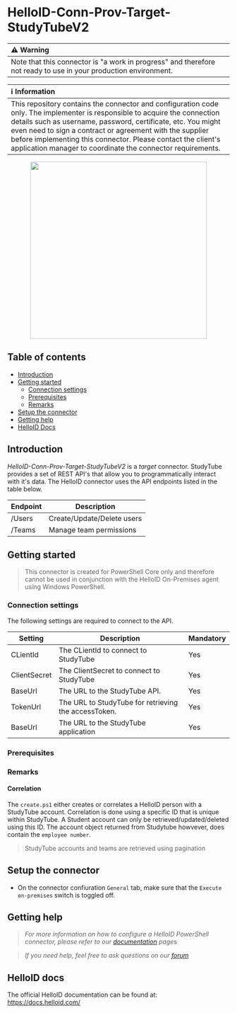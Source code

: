# HelloID-Conn-Prov-Target-StudyTubeV2

| :warning: Warning |
|:---------------------------|
| Note that this connector is "a work in progress" and therefore not ready to use in your production environment. |

| :information_source: Information |
|:---------------------------|
| This repository contains the connector and configuration code only. The implementer is responsible to acquire the connection details such as username, password, certificate, etc. You might even need to sign a contract or agreement with the supplier before implementing this connector. Please contact the client's application manager to coordinate the connector requirements. |

<p align="center">
  <img src="https://www.studytube.nl/hubfs/raw_assets/public/DiamondTube/assets/images/logo/logo-dark-blue.svg" width='400'>
</p>

## Table of contents

- [Introduction](#Introduction)
- [Getting started](#Getting-started)
  + [Connection settings](#Connection-settings)
  + [Prerequisites](#Prerequisites)
  + [Remarks](#Remarks)
- [Setup the connector](@Setup-The-Connector)
- [Getting help](#Getting-help)
- [HelloID Docs](#HelloID-docs)

## Introduction

_HelloID-Conn-Prov-Target-StudyTubeV2_ is a _target_ connector. StudyTube provides a set of REST API's that allow you to programmatically interact with it's data. The HelloID connector uses the API endpoints listed in the table below.

| Endpoint     | Description |
| ------------ | ----------- |
| /Users       | Create/Update/Delete users |
| /Teams       | Manage team permissions |

## Getting started

> This connector is created for PowerShell Core only and therefore cannot be used in conjunction with the HelloID On-Premises agent using Windows PowerShell.

### Connection settings

The following settings are required to connect to the API.

| Setting      | Description                        | Mandatory   |
| ------------ | -----------                        | ----------- |
| CLientId     | The CLientId to connect to StudyTube | Yes        |
| ClientSecret | The ClientSecret to connect to StudyTube  | Yes        |
| BaseUrl      | The URL to the StudyTube API.| Yes        |
| TokenUrl     | The URL to StudyTube for retrieving the accessToken. | Yes        |
| BaseUrl      | The URL to the StudyTube application | Yes         |

### Prerequisites

### Remarks

#### Correlation

The `create.ps1` either creates or correlates a HelloID person with a StudyTube account. Correlation is done using a specific ID that is unique within StudyTube. A Student account can only be retrieved/updated/deleted using this ID. The account object returned from Studytube howvever, does contain the `employee number`.

> StudyTube accounts and teams are retrieved using pagination

## Setup the connector

- On the connector confiuration `General` tab, make sure that the `Execute on-premises` switch is toggled off.

## Getting help

> _For more information on how to configure a HelloID PowerShell connector, please refer to our [documentation](https://docs.helloid.com/hc/en-us/articles/360012558020-Configure-a-custom-PowerShell-target-system) pages_

> _If you need help, feel free to ask questions on our [forum](https://forum.helloid.com)_

## HelloID docs

The official HelloID documentation can be found at: https://docs.helloid.com/
